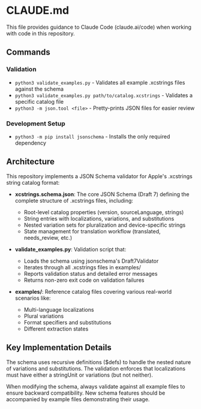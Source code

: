 # CLAUDE.md

This file provides guidance to Claude Code (claude.ai/code) when working with code in this repository.

## Commands

### Validation
- `python3 validate_examples.py` - Validates all example .xcstrings files against the schema
- `python3 validate_examples.py path/to/catalog.xcstrings` - Validates a specific catalog file
- `python3 -m json.tool <file>` - Pretty-prints JSON files for easier review

### Development Setup
- `python3 -m pip install jsonschema` - Installs the only required dependency

## Architecture

This repository implements a JSON Schema validator for Apple's .xcstrings string catalog format:

- **xcstrings.schema.json**: The core JSON Schema (Draft 7) defining the complete structure of .xcstrings files, including:
  - Root-level catalog properties (version, sourceLanguage, strings)
  - String entries with localizations, variations, and substitutions
  - Nested variation sets for pluralization and device-specific strings
  - State management for translation workflow (translated, needs_review, etc.)

- **validate_examples.py**: Validation script that:
  - Loads the schema using jsonschema's Draft7Validator
  - Iterates through all .xcstrings files in examples/
  - Reports validation status and detailed error messages
  - Returns non-zero exit code on validation failures

- **examples/**: Reference catalog files covering various real-world scenarios like:
  - Multi-language localizations
  - Plural variations
  - Format specifiers and substitutions
  - Different extraction states

## Key Implementation Details

The schema uses recursive definitions ($defs) to handle the nested nature of variations and substitutions. The validation enforces that localizations must have either a stringUnit or variations (but not neither).

When modifying the schema, always validate against all example files to ensure backward compatibility. New schema features should be accompanied by example files demonstrating their usage.